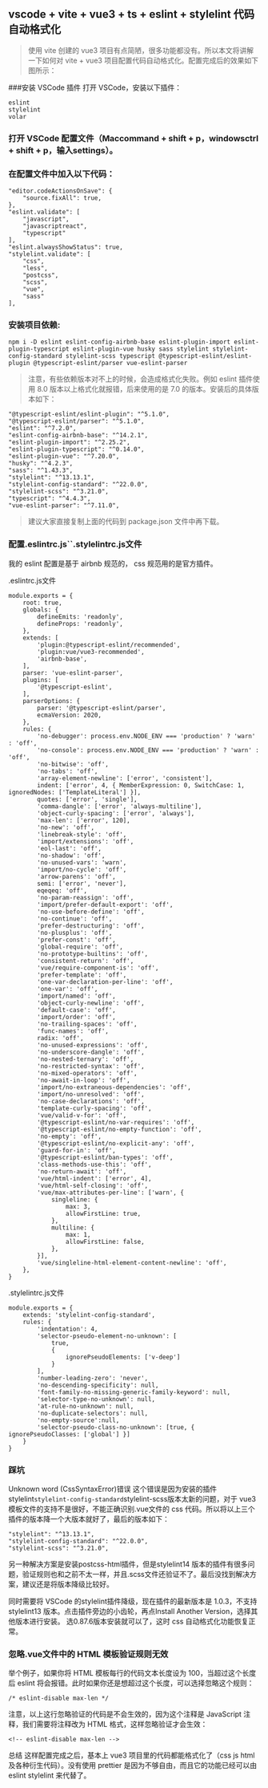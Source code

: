 ## vscode + vite + vue3 + ts + eslint + stylelint 代码自动格式化

> 使用 vite 创建的 vue3 项目有点简陋，很多功能都没有。所以本文将讲解一下如何对 vite + vue3 项目配置代码自动格式化。配置完成后的效果如下图所示：

###安装 VSCode 插件
打开 VSCode，安装以下插件：

```
eslint
stylelint
volar
```

### 打开 VSCode 配置文件（Maccommand + shift + p，windowsctrl + shift + p，输入settings）。

### 在配置文件中加入以下代码：

```
"editor.codeActionsOnSave": {
    "source.fixAll": true,
},
"eslint.validate": [
    "javascript",
    "javascriptreact",
    "typescript"
],
"eslint.alwaysShowStatus": true,
"stylelint.validate": [
    "css",
    "less",
    "postcss",
    "scss",
    "vue",
    "sass"
],
```

### 安装项目依赖:

```
npm i -D eslint eslint-config-airbnb-base eslint-plugin-import eslint-plugin-typescript eslint-plugin-vue husky sass stylelint stylelint-config-standard stylelint-scss typescript @typescript-eslint/eslint-plugin @typescript-eslint/parser vue-eslint-parser
```

> 注意，有些依赖版本对不上的时候，会造成格式化失败。例如 eslint 插件使用 8.0 版本以上格式化就报错，后来使用的是 7.0 的版本。安装后的具体版本如下：

```
"@typescript-eslint/eslint-plugin": "^5.1.0",
"@typescript-eslint/parser": "^5.1.0",
"eslint": "^7.2.0",
"eslint-config-airbnb-base": "^14.2.1",
"eslint-plugin-import": "^2.25.2",
"eslint-plugin-typescript": "^0.14.0",
"eslint-plugin-vue": "^7.20.0",
"husky": "^4.2.3",
"sass": "^1.43.3",
"stylelint": "^13.13.1",
"stylelint-config-standard": "^22.0.0",
"stylelint-scss": "^3.21.0",
"typescript": "^4.4.3",
"vue-eslint-parser": "^7.11.0",
```

> 建议大家直接复制上面的代码到 package.json 文件中再下载。

### 配置.eslintrc.js``.stylelintrc.js文件
  我的 eslint 配置是基于 airbnb 规范的， css 规范用的是官方插件。

.eslintrc.js文件
```
module.exports = {
    root: true,
    globals: {
        defineEmits: 'readonly',
        defineProps: 'readonly',
    },
    extends: [
        'plugin:@typescript-eslint/recommended',
        'plugin:vue/vue3-recommended',
        'airbnb-base',      
    ],
    parser: 'vue-eslint-parser',
    plugins: [
        '@typescript-eslint',
    ],
    parserOptions: {
        parser: '@typescript-eslint/parser',
        ecmaVersion: 2020,
    },
    rules: {
        'no-debugger': process.env.NODE_ENV === 'production' ? 'warn' : 'off',
        'no-console': process.env.NODE_ENV === 'production' ? 'warn' : 'off',
        'no-bitwise': 'off',
        'no-tabs': 'off',
        'array-element-newline': ['error', 'consistent'],
        indent: ['error', 4, { MemberExpression: 0, SwitchCase: 1, ignoredNodes: ['TemplateLiteral'] }],
        quotes: ['error', 'single'],
        'comma-dangle': ['error', 'always-multiline'],
        'object-curly-spacing': ['error', 'always'],
        'max-len': ['error', 120],
        'no-new': 'off',
        'linebreak-style': 'off',
        'import/extensions': 'off',
        'eol-last': 'off',
        'no-shadow': 'off',
        'no-unused-vars': 'warn',
        'import/no-cycle': 'off',
        'arrow-parens': 'off',
        semi: ['error', 'never'],
        eqeqeq: 'off',
        'no-param-reassign': 'off',
        'import/prefer-default-export': 'off',
        'no-use-before-define': 'off',
        'no-continue': 'off',
        'prefer-destructuring': 'off',
        'no-plusplus': 'off',
        'prefer-const': 'off',
        'global-require': 'off',
        'no-prototype-builtins': 'off',
        'consistent-return': 'off',
        'vue/require-component-is': 'off',
        'prefer-template': 'off',
        'one-var-declaration-per-line': 'off',
        'one-var': 'off',
        'import/named': 'off',
        'object-curly-newline': 'off',
        'default-case': 'off',
        'import/order': 'off',
        'no-trailing-spaces': 'off',
        'func-names': 'off',
        radix: 'off',
        'no-unused-expressions': 'off',
        'no-underscore-dangle': 'off',
        'no-nested-ternary': 'off',
        'no-restricted-syntax': 'off',
        'no-mixed-operators': 'off',
        'no-await-in-loop': 'off',
        'import/no-extraneous-dependencies': 'off',
        'import/no-unresolved': 'off',
        'no-case-declarations': 'off',
        'template-curly-spacing': 'off',
        'vue/valid-v-for': 'off',
        '@typescript-eslint/no-var-requires': 'off',
        '@typescript-eslint/no-empty-function': 'off',
        'no-empty': 'off',
        '@typescript-eslint/no-explicit-any': 'off',
        'guard-for-in': 'off',
        '@typescript-eslint/ban-types': 'off',
        'class-methods-use-this': 'off',
        'no-return-await': 'off',
        'vue/html-indent': ['error', 4],
        'vue/html-self-closing': 'off',
        'vue/max-attributes-per-line': ['warn', {
            singleline: {
                max: 3,
                allowFirstLine: true,
            },      
            multiline: {
                max: 1,
                allowFirstLine: false,
            },
        }],
        'vue/singleline-html-element-content-newline': 'off',
    },
}
```
.stylelintrc.js文件
```
module.exports = {
    extends: 'stylelint-config-standard',
    rules: {
        'indentation': 4,
        'selector-pseudo-element-no-unknown': [
            true,
            {
                ignorePseudoElements: ['v-deep']
            }
        ],
        'number-leading-zero': 'never',
        'no-descending-specificity': null,
        'font-family-no-missing-generic-family-keyword': null,
        'selector-type-no-unknown': null,
        'at-rule-no-unknown': null,
        'no-duplicate-selectors': null,
        'no-empty-source':null,
        'selector-pseudo-class-no-unknown': [true, { ignorePseudoClasses: ['global'] }]
    }
}
```
### 踩坑
Unknown word (CssSyntaxError)错误
这个错误是因为安装的插件stylelint``stylelint-config-standard``stylelint-scss版本太新的问题，对于 vue3 模板文件的支持不是很好，不能正确识别.vue文件的 css 代码。所以将以上三个插件的版本降一个大版本就好了，最后的版本如下：
```
"stylelint": "^13.13.1",
"stylelint-config-standard": "^22.0.0",
"stylelint-scss": "^3.21.0",
```
另一种解决方案是安装postcss-html插件，但是stylelint14 版本的插件有很多问题，验证规则也和之前不太一样，并且.scss文件还验证不了。最后没找到解决方案，建议还是将版本降级比较好。

同时需要将 VSCode 的stylelint插件降级，现在插件的最新版本是 1.0.3，不支持stylelint13 版本。点击插件旁边的小齿轮，再点Install Another Version，选择其他版本进行安装。
选0.87.6版本安装就可以了，这时 css 自动格式化功能恢复正常。

### 忽略.vue文件中的 HTML 模板验证规则无效
举个例子，如果你将 HTML 模板每行的代码文本长度设为 100，当超过这个长度后 eslint 将会报错。此时如果你还是想超过这个长度，可以选择忽略这个规则：
```
/* eslint-disable max-len */
```
注意，以上这行忽略验证的代码是不会生效的，因为这个注释是 JavaScript 注释，我们需要将注释改为 HTML 格式，这样忽略验证才会生效：
```
<!-- eslint-disable max-len -->
```
总结
这样配置完成之后，基本上 vue3 项目里的代码都能格式化了（css js html 及各种衍生代码）。没有使用 prettier 是因为不够自由，而且它的功能已经可以由 eslint stylelint 来代替了。